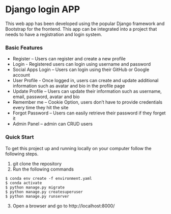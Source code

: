# Django login APP
This web app has been developed using the popular Django framework and Bootstrap for the frontend. This app can be integrated into a project that needs to have a registration and login system.

### Basic Features
    
* Register – Users can register and create a new profile
* Login - Registered users can login using username and password
* Social Apps Login – Users can login using their GitHub or Google account
* User Profile - Once logged in, users can create and update additional information such as avatar and bio in the profile page
* Update Profile – Users can update their information such as username, email, password, avatar and bio
* Remember me – Cookie Option, users don’t have to provide credentials every time they hit the site
* Forgot Password – Users can easily retrieve their password if they forget it 
* Admin Panel – admin can CRUD users


### Quick Start
To get this project up and running locally on your computer follow the following steps.
1. git clone the repository
2. Run the following commands
```
$ conda env create -f environment.yaml
$ conda activate 
$ python manage.py migrate
$ python manage.py createsuperuser
$ python manage.py runserver
```
   
3. Open a browser and go to http://localhost:8000/

